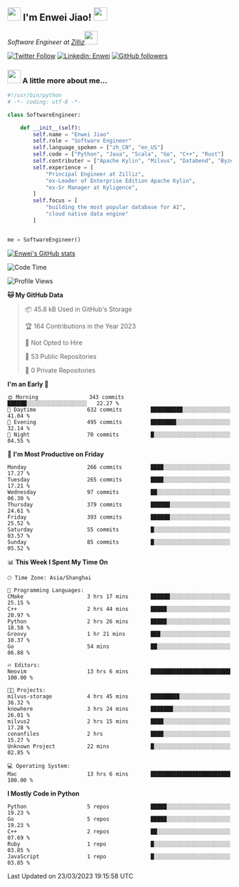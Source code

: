 <h2><img src="https://emojis.slackmojis.com/emojis/images/1531849430/4246/blob-sunglasses.gif?1531849430" width="30"/> I'm  Enwei Jiao! <img src="https://media.giphy.com/media/juBt25nT1KGys/giphy.gif" width=30> </h2>
<!-- <img align='right' src="https://media.giphy.com/media/M9gbBd9nbDrOTu1Mqx/giphy.gif" width="230"> -->
<p><em>Software Engineer at <a href="https://zilliz.com/">Zilliz</a><img src="https://media.giphy.com/media/WUlplcMpOCEmTGBtBW/giphy.gif" width="30"></em></p>

[![Twitter Follow](https://img.shields.io/twitter/follow/misteranmol?label=Follow)](https://twitter.com/intent/follow?screen_name=EnweiJiao)
[![Linkedin: Enwei](https://img.shields.io/badge/-enwei-blue?style=&logo=Linkedin&logoColor=white&link=https://www.linkedin.com/in/enwei-jiao-41192a97)](https://www.linkedin.com/in/enwei-jiao-41192a97/)
[![GitHub followers](https://img.shields.io/github/followers/jiaoew1991?label=Follow&style=social)](https://github.com/jiaoew1991)


### <img src="https://media.giphy.com/media/VgCDAzcKvsR6OM0uWg/giphy.gif" width="30"> A little more about me...  

```python
#!/usr/bin/python
# -*- coding: utf-8 -*-

class SoftwareEngineer:

    def __init__(self):
        self.name = "Enwei Jiao"
        self.role = "Software Engineer"
        self.language_spoken = ["zh_CN", "en_US"]
        self.code = ["Python", "Java", "Scala", "Go", "C++", "Rust"]
        self.contributer = ["Apache Kylin", "Milvus", "Databend", "Byzer-Lang"]
        self.experience = [
            "Principal Engineer at Zilliz",
            "ex-Leader of Enterprise Edition Apache Kylin",
            "ex-Sr Manager at Kyligence",
        ]
        self.focus = [
            "building the most popular database for AI",
            "cloud native data engine"
        ]


me = SoftwareEngineer()
```

[![Enwei's GitHub stats](https://github-readme-stats.vercel.app/api?username=jiaoew1991&count_private=true&show_icons=true)](https://github.com/jiaoew1991/jiaoew1991)

<!-- [![Top Langs](https://github-readme-stats.vercel.app/api/top-langs/?username=jiaoew1991&layout=compact)](https://github.com/jiaoew1991/jiaoew1991) -->

<!--START_SECTION:waka-->
![Code Time](http://img.shields.io/badge/Code%20Time-584%20hrs%2047%20mins-blue)

![Profile Views](http://img.shields.io/badge/Profile%20Views-0-blue)

**🐱 My GitHub Data** 

> 📦 45.8 kB Used in GitHub's Storage 
 > 
> 🏆 164 Contributions in the Year 2023
 > 
> 🚫 Not Opted to Hire
 > 
> 📜 53 Public Repositories 
 > 
> 🔑 0 Private Repositories 
 > 
**I'm an Early 🐤** 

```text
🌞 Morning                343 commits         ██████░░░░░░░░░░░░░░░░░░░   22.27 % 
🌆 Daytime                632 commits         ██████████░░░░░░░░░░░░░░░   41.04 % 
🌃 Evening                495 commits         ████████░░░░░░░░░░░░░░░░░   32.14 % 
🌙 Night                  70 commits          █░░░░░░░░░░░░░░░░░░░░░░░░   04.55 % 
```
📅 **I'm Most Productive on Friday** 

```text
Monday                   266 commits         ████░░░░░░░░░░░░░░░░░░░░░   17.27 % 
Tuesday                  265 commits         ████░░░░░░░░░░░░░░░░░░░░░   17.21 % 
Wednesday                97 commits          ██░░░░░░░░░░░░░░░░░░░░░░░   06.30 % 
Thursday                 379 commits         ██████░░░░░░░░░░░░░░░░░░░   24.61 % 
Friday                   393 commits         ██████░░░░░░░░░░░░░░░░░░░   25.52 % 
Saturday                 55 commits          █░░░░░░░░░░░░░░░░░░░░░░░░   03.57 % 
Sunday                   85 commits          █░░░░░░░░░░░░░░░░░░░░░░░░   05.52 % 
```


📊 **This Week I Spent My Time On** 

```text
🕑︎ Time Zone: Asia/Shanghai

💬 Programming Languages: 
CMake                    3 hrs 17 mins       ██████░░░░░░░░░░░░░░░░░░░   25.15 % 
C++                      2 hrs 44 mins       █████░░░░░░░░░░░░░░░░░░░░   20.97 % 
Python                   2 hrs 26 mins       █████░░░░░░░░░░░░░░░░░░░░   18.58 % 
Groovy                   1 hr 21 mins        ███░░░░░░░░░░░░░░░░░░░░░░   10.37 % 
Go                       54 mins             ██░░░░░░░░░░░░░░░░░░░░░░░   06.88 % 

🔥 Editors: 
Neovim                   13 hrs 6 mins       █████████████████████████   100.00 % 

🐱‍💻 Projects: 
milvus-storage           4 hrs 45 mins       █████████░░░░░░░░░░░░░░░░   36.32 % 
knowhere                 3 hrs 24 mins       ███████░░░░░░░░░░░░░░░░░░   26.01 % 
milvus2                  2 hrs 15 mins       ████░░░░░░░░░░░░░░░░░░░░░   17.28 % 
conanfiles               2 hrs               ████░░░░░░░░░░░░░░░░░░░░░   15.27 % 
Unknown Project          22 mins             █░░░░░░░░░░░░░░░░░░░░░░░░   02.85 % 

💻 Operating System: 
Mac                      13 hrs 6 mins       █████████████████████████   100.00 % 
```

**I Mostly Code in Python** 

```text
Python                   5 repos             █████░░░░░░░░░░░░░░░░░░░░   19.23 % 
Go                       5 repos             █████░░░░░░░░░░░░░░░░░░░░   19.23 % 
C++                      2 repos             ██░░░░░░░░░░░░░░░░░░░░░░░   07.69 % 
Ruby                     1 repo              █░░░░░░░░░░░░░░░░░░░░░░░░   03.85 % 
JavaScript               1 repo              █░░░░░░░░░░░░░░░░░░░░░░░░   03.85 % 
```




 Last Updated on 23/03/2023 19:15:58 UTC
<!--END_SECTION:waka-->

